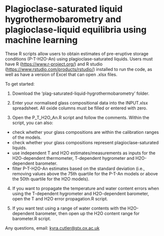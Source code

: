 # Plagioclase-saturated liquid hygrothermobarometry and plagioclase-liquid equilibria using machine learning 

These R scripts allow users to obtain estimates of pre-eruptive storage conditions (P-T-H2O-An) using plagioclase-saturated liquids. Users must have R (https://www.r-project.org/) and R studio (https://www.rstudio.com/products/rstudio/) installed to run the code, as well as have a version of Excel that can open .xlsx files.

To get started: 

1) Download the ‘plag-saturated-liquid-hygrothermobarometry’ folder. 

2) Enter your normalised glass compositional data into the INPUT.xlsx spreadsheet. All oxide columns must be filled or entered with zero. 

3) Open the P_T_H2O_An.R script and follow the comments.  Within the script, you can also:
- check whether your glass compositions are within the calibration ranges of the models.
- check whether your glass compositions represent plagioclase-saturated liquids.
- use independent T and H2O estimates/measurements as inputs for the H2O-dependent thermometer, T-dependent hygrometer and H2O-dependent barometer. 
- filter P-T-H2O-An estimates based on the standard deviation (i.e., removing values above the 75th quartile for the P-T-An models or above the 50th quartile for the H2O models).

4) If you want to propagate the temperature and water content errors when using the T-dependent hygrometer and H2O-dependent barometer, open the T and H2O error propagation.R script.
 
5) If you want test using a range of water contents with the H2O-dependent barometer, then open up the H2O content range for barometer.R script. 

Any questions, email: kyra.cutler@stx.ox.ac.uk  

